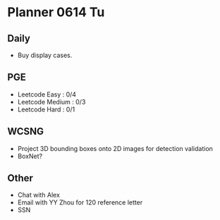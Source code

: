 # Planner 0614 Tu

## Daily
* Buy display cases.

## PGE
* Leetcode Easy : 0/4
* Leetcode Medium : 0/3
* Leetcode Hard : 0/1

## WCSNG
* Project 3D bounding boxes onto 2D images for detection validation
* BoxNet?
  
## Other
* Chat with Alex
* Email with YY Zhou for 120 reference letter
* SSN
